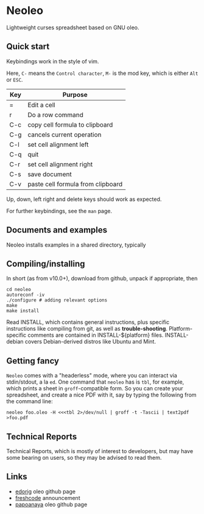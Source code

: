 # Neoleo

Lightweight curses spreadsheet based on GNU oleo.


## Quick start

Keybindings work in the style of vim.

Here, `C-` means the `Control character`, `M-` is the mod key, which is
either `Alt` or `ESC`.

| Key   | Purpose                              |
| ----- | ------------------------------------ |
| =     | Edit a cell                          |
| r     | Do a row command                     |
| C-c   | copy cell formula to clipboard       |
| C-g   | cancels current operation            |
| C-l   | set cell alignment left              |
| C-q   | quit                                 |
| C-r   | set cell alignment right             |
| C-s   | save document                        |
| C-v   | paste cell formula from clipboard    |

Up, down, left right and delete keys should work as expected.

For further keybindings, see the `man` page.

## Documents and examples

Neoleo installs examples in a shared directory, typically


## Compiling/installing

In short (as from v10.0+), download from github, unpack
if appropriate, then
```
cd neoleo
autoreconf -iv
./configure # adding relevant options
make
make install
```

Read INSTALL, which contains general instructions, plus specific 
instructions like compiling from git, as well as **trouble-shooting**. 
Platform-specific comments are contained in INSTALL-${platform} 
files. INSTALL-debian covers Debian-derived distros like Ubuntu
and Mint.


## Getting fancy

`Neoleo` comes with a "headerless" mode, where you can interact
via stdin/stdout, a la `ed`. One command that `neoleo` has is
`tbl`, for example, which prints a sheet in `groff`-compatible form. So you
can create your spreadsheet, and create a nice PDF with it, say
by typing the following from the command line:
```
neoleo foo.oleo -H <<<tbl 2>/dev/null | groff -t -Tascii | text2pdf >foo.pdf
```

## Technical Reports

Technical Reports, which is mostly of interest to developers, but
may have some bearing on users, so they may be advised to read them.


## Links

*  [edorig](https://github.com/edorig/oleo) oleo github page
*  [freshcode](http://freshcode.club/projects/neoleo) announcement
*  [papoanaya](https://github.com/papoanaya/oleo) oleo github page

